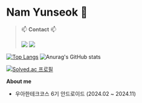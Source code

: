 # Nam Yunseok 👻

>📫 **Contact** 📫
><br/>
><br/>
><a href="https://velog.io/@yunsuk0328"><img src="https://img.shields.io/badge/Velog-1EBC8F?style=for-the-badge&logo=velog&logoColor=white"/></a> <a href="mailto:peter7032742@gmail.com"><img src="https://img.shields.io/badge/peter7032742@gmail.com-D14836?style=for-the-badge&logo=gmail&logoColor=white"/></a>


[![Top Langs](https://github-readme-stats.vercel.app/api/top-langs/?username=Namyunsuk&layout=donut&hide=python,JavaScript,c,css,cython,html,jupyter%20notebook,fortran,shell,hack,smarty)](https://github.com/Namyunsuk/github-readme-stats)
![Anurag's GitHub stats](https://github-readme-stats.vercel.app/api?username=Namyunsuk&show_icons=true)  

[![Solved.ac
프로필](http://mazassumnida.wtf/api/generate_badge?boj=yunsuk0328)](https://solved.ac/yunsuk0328)

**About me**
- 우아한테크코스 6기 안드로이드 (2024.02 ~ 2024.11)
